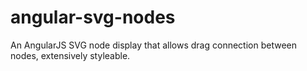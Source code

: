 # angular-svg-nodes
An AngularJS SVG node display that allows drag connection between nodes, extensively styleable.